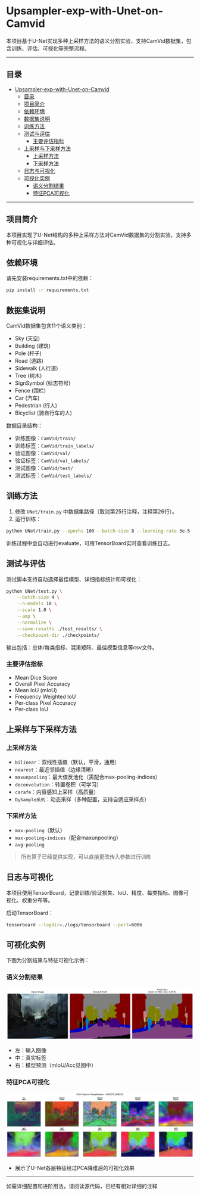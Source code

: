 # Upsampler-exp-with-Unet-on-Camvid

本项目基于U-Net实现多种上采样方法的语义分割实验，支持CamVid数据集，包含训练、评估、可视化等完整流程。

---

## 目录
- [Upsampler-exp-with-Unet-on-Camvid](#upsampler-exp-with-unet-on-camvid)
  - [目录](#目录)
  - [项目简介](#项目简介)
  - [依赖环境](#依赖环境)
  - [数据集说明](#数据集说明)
  - [训练方法](#训练方法)
  - [测试与评估](#测试与评估)
    - [主要评估指标](#主要评估指标)
  - [上采样与下采样方法](#上采样与下采样方法)
    - [上采样方法](#上采样方法)
    - [下采样方法](#下采样方法)
  - [日志与可视化](#日志与可视化)
  - [可视化实例](#可视化实例)
    - [语义分割结果](#语义分割结果)
    - [特征PCA可视化](#特征pca可视化)

---

## 项目简介
本项目实现了U-Net结构的多种上采样方法对CamVid数据集的分割实验，支持多种可视化与详细评估。

## 依赖环境
请先安装requirements.txt中的依赖：
```bash
pip install -r requirements.txt
```

## 数据集说明
CamVid数据集包含11个语义类别：
- Sky (天空)
- Building (建筑)
- Pole (杆子)
- Road (道路)
- Sidewalk (人行道)
- Tree (树木)
- SignSymbol (标志符号)
- Fence (围栏)
- Car (汽车)
- Pedestrian (行人)
- Bicyclist (骑自行车的人)

数据目录结构：
- 训练图像：`CamVid/train/`
- 训练标签：`CamVid/train_labels/`
- 验证图像：`CamVid/val/`
- 验证标签：`CamVid/val_labels/`
- 测试图像：`CamVid/test/`
- 测试标签：`CamVid/test_labels/`

## 训练方法
1. 修改 `UNet/train.py` 中数据集路径（取消第25行注释，注释第26行）。
2. 运行训练：
```bash
python UNet/train.py --epochs 100 --batch-size 8 --learning-rate 3e-5
```
训练过程中会自动进行evaluate，可用TensorBoard实时查看训练日志。

## 测试与评估
测试脚本支持自动选择最佳模型、详细指标统计和可视化：
```bash
python UNet/test.py \
    --batch-size 4 \
    --n-models 10 \
    --scale 1.0 \
    --amp \
    --normalize \
    --save-results ./test_results/ \
    --checkpoint-dir ./checkpoints/
```
输出包括：总体/每类指标、混淆矩阵、最佳模型信息等csv文件。

### 主要评估指标
- Mean Dice Score
- Overall Pixel Accuracy
- Mean IoU (mIoU)
- Frequency Weighted IoU
- Per-class Pixel Accuracy
- Per-class IoU

## 上采样与下采样方法

### 上采样方法
- `bilinear`：双线性插值（默认，平滑，通用）
- `nearest`：最近邻插值（边缘清晰）
- `maxunpooling`：最大值反池化（需配合max-pooling-indices）
- `deconvolution`：转置卷积（可学习）
- `carafe`：内容感知上采样（高质量）
- `DySample系列`：动态采样（多种配置，支持自适应采样点）
### 下采样方法
- `max-pooling`（默认）
- `max-pooling-indices`（配合maxunpooling）
- `avg-pooling`
>所有算子已经提供实现，可以直接更改传入参数进行训练


## 日志与可视化
本项目使用TensorBoard，记录训练/验证损失、IoU、精度、每类指标、图像可视化、权重分布等。

启动TensorBoard：
```bash
tensorboard --logdir=./logs/tensorboard --port=6006
```


## 可视化实例

下图为分割结果与特征可视化示例：

### 语义分割结果

![分割结果示例](./0001TP_008550_comparison.png)

- 左：输入图像
- 中：真实标签
- 右：模型预测（mIoU/Acc见图中）

### 特征PCA可视化

![特征PCA可视化](./0001TP_008550_all_layers_pca.png)

- 展示了U-Net各层特征经过PCA降维后的可视化效果

---

如需详细配置和进阶用法，请阅读源代码，已经有相对详细的注释
